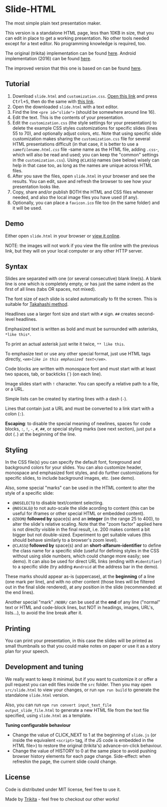 # Slide-HTML

The most simple plain text presentation maker.

This version is a standalone HTML page, less than 10KB in size, that you can edit in place to get
a working presentation. No other tools needed except for a text editor.
No programming knowledge is required, too.

The original (trikita) implementation can be found [here](https://github.com/trikita/slide-html).
Android implementation (2016) can be found [here](https://github.com/trikita/slide).

The improved version that this one is based on can be found [here](https://github.com/jloow/slide-html).

## Tutorial

1. Download `slide.html` and `customization.css`.
 [Open this link](https://raw.githubusercontent.com/pachi-belero/slide-html/master/slide.html)
 and press <kbd>Ctrl+S</kbd>, then do the same with
 [this link](https://raw.githubusercontent.com/pachi-belero/slide-html/master/customization.css).
2. Open the downloaded `slide.html` with a text editor.
3. Find the line `<pre id="slide">` (should be somewhere around line 16).
4. Edit the text. This is the contents of your presentation.
5. Edit the `customization.css` (the style settings for your presentation) to delete the example CSS
styles customizations for specific slides (lines 55 to 70), and optionally adjust colors, etc.
Note that using specific slide customization makes sharing the `customization.css` file for several
HTML presentations difficult (in that case, it is better to use a *`samefilename.html.css`* file
-same name as the HTML file, adding `.css`-, which will also be read and used; you can keep the
"common" settings in the `customization.css`). Using `@CLASS@` names (see below) wisely can help in
that case too, as long as the names are unique across HTML files.
6. After you save the files, open `slide.html` in your browser and see the results. You can edit,
save and refresh the browser to see how your presentation looks like.
7. Copy, share and/or publish BOTH the HTML and CSS files whenever needed, and also the local image
files you have used (if any).
8. Optionally, you can place a `favicon.ico` file too (in the same folder) and it will be used.

## Demo

Either open `slide.html` in your browser or [view it online](http://htmlpreview.github.io/?https://github.com/pachi-belero/slide-html/blob/master/src/slide.html).

NOTE: the images will not work if you view the file online with the previous link, but they will on
your local computer or any other HTTP server.

## Syntax

Slides are separated with one (or several consecutive) blank line(s). A blank line is one which is
completely empty, or has just the same indent as the first of all lines (tabs OR spaces, not mixed).

The font size of each slide is scaled automatically to fit the screen. This is
suitable for [Takahashi method](https://en.wikipedia.org/wiki/Takahashi_method).

Headlines use a larger font size and start with `#` sign. `##` creates second-level headlines.

Emphasized text is written as bold and must be surrounded with asterisks, `*like this*`.

To print an actual asterisk just write it twice, `** like this`.

To emphasize text or use any other special format, just use HTML tags directly, *`<em>like in this emphasized text</em>`*.

Code blocks are written with monospace font and must start with at least two spaces, tab, or
backticks (\`) (on each line).

Image slides start with `!` character. You can specify a relative path to a file, or a URL.

Simple lists can be created by starting lines with a dash (`-`).

Lines that contain just a URL and must be converted to a link start with a colon (`:`).

**Escaping**: to disable the special meaning of newlines, spaces for code blocks, `:`, `!`, `-`, `#`, `##`,
or special styling marks (see next section), just put a dot (`.`) at the beginning of the line.

## Styling

In the CSS file(s) you can specify the default font, foreground and background colors for your
slides. You can also customize header, monospace and emphasized font styles, and do further
customizations for specific slides, to include background images, etc. (see demo).

Also, some special "marks" can be used in the HTML content to alter the style of a specific slide:

- `@NOSELECT@` to disable text/content selecting.
- `@NOSCALE@` to not auto-scale the slide acording to content (this can be useful for iframes or
other special HTML or embedded content).
- `@ZOOM@` **followed by** space(s) and an **integer** (in the range 25 to 400), to alter the
slide's relative scaling. Note that the "zoom factor" applied here is not direclty visible in the
final result, i.e. 200 makes content a bit bigger but not double-sized. Experiment to get suitable
values (this should behave similarly to a browser's zoom level).
- `@CLASS@` **followed by** space(s) and an **short-alfanum-identifier** to define the class name
for a specific slide (useful for defining styles in the CSS without using slide numbers, which
could change more easily; see demo). It can also be used for direct URL links (ending with
`#identifier`) to a specific slide (try adding `#android` at the address bar in the demo).

These marks should appear as-is (uppercase), at the **beginning** of a line (one mark per line),
and with no other content (those lines will be filtered out in the final slide rendered), at any
position in the slide (recommended: at the end lines).

Another special "mark" `/NOBR/` can be used at the **end** of any line ("normal" text or HTML and
code-block lines, but NOT in headings, images, URL's, lists...), to avoid the line break after it.

## Printing

You can print your presentation, in this case the slides will be printed as small thumbnails
so that you could make notes on paper or use it as a story plan for your speech.

## Development and tuning

We really want to keep it minimal, but if you want to customize it or offer a pull request you
can edit files inside the `src` folder. Then you may open `src/slide.html` to view your changes,
or run `npm run build` to generate the standalone `slide.html` version.

Also, you can run `npm run convert input_text_file output_slide_file.html` to generate a new
HTML file from the text file specified, using `slide.html` as a template.

**Tuning configurable behaviour**

- Change the value of CLICK_NEXT to 1 at the beginning of `slide.js` (or inside the equivalent
`<script>` tag, if the JS code is embedded in the HTML file>) to restore the original (trikita's)
advance-on-click behaviour.
- Change the value of HISTORY to 0 at the same place to avoid pushing browser history elements
for each page change. Side-effect: when refreshin the page, the current slide could change.

## License

Code is distributed under MIT license, feel free to use it.

Made by [Trikita](http://trikita.co) - feel free to checkout our other works!
